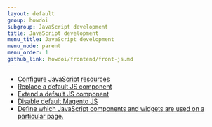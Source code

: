 ```yaml
---
layout: default
group: howdoi
subgroup: JavaScript development
title: JavaScript development
menu_title: JavaScript development
menu_node: parent
menu_order: 1
github_link: howdoi/frontend/front-js.md
---
```


- <a href="{{site.gdeurl}}javascript-dev-guide/javascript/js-resources.html">Configure JavaScript resources</a>
- <a href="{{site.gdeurl}}javascript-dev-guide/javascript/custom_js.html#js_replace">Replace a default JS component</a>
- <a href="{{site.gdeurl}}javascript-dev-guide/javascript/custom_js.html#extend_js">Extend a default JS component</a>
- <a href="{{site.gdeurl}}javascript-dev-guide/javascript/custom_js.html#disable_default_js">Disable default Magento JS</a>
- <a href="{{site.gdeurl}}javascript-dev-guide/javascript/js_debug.html">Define which JavaScript components and widgets are used on a particular page.</a>
